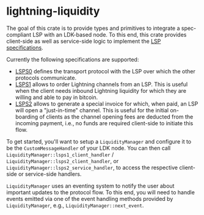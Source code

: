 # lightning-liquidity

The goal of this crate is to provide types and primitives to integrate a spec-compliant LSP with an LDK-based node. To this end, this crate provides client-side as well as service-side logic to implement the [LSP specifications].

Currently the following specifications are supported:
- [LSPS0] defines the transport protocol with the LSP over which the other protocols communicate.
- [LSPS1] allows to order Lightning channels from an LSP. This is useful when the client needs
inbound Lightning liquidity for which they are willing and able to pay in bitcoin.
- [LSPS2] allows to generate a special invoice for which, when paid, an LSP
  will open a "just-in-time" channel. This is useful for the initial
  on-boarding of clients as the channel opening fees are deducted from the
  incoming payment, i.e., no funds are required client-side to initiate this
  flow.

To get started, you'll want to setup a `LiquidityManager` and configure it to be the `CustomMessageHandler` of your LDK node. You can then call `LiquidityManager::lsps1_client_handler` / `LiquidityManager::lsps2_client_handler`, or `LiquidityManager::lsps2_service_handler`, to access the respective client-side or service-side handlers.

`LiquidityManager` uses an eventing system to notify the user about important updates to the protocol flow. To this end, you will need to handle events emitted via one of the event handling methods provided by `LiquidityManager`, e.g., `LiquidityManager::next_event`.

[LSP specifications]: https://github.com/BitcoinAndLightningLayerSpecs/lsp
[LSPS0]: https://github.com/BitcoinAndLightningLayerSpecs/lsp/tree/main/LSPS0
[LSPS1]: https://github.com/BitcoinAndLightningLayerSpecs/lsp/tree/main/LSPS1
[LSPS2]: https://github.com/BitcoinAndLightningLayerSpecs/lsp/tree/main/LSPS2
